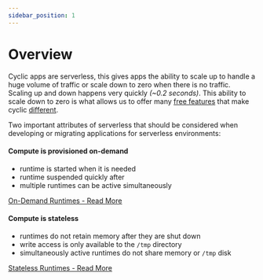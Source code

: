 ```yaml
---
sidebar_position: 1
---
```


# Overview

Cyclic apps are serverless, this gives apps the ability to scale up to handle a huge volume of traffic or scale down to zero when there is no traffic. Scaling up and down happens very quickly *(~0.2 seconds)*. This ability to scale down to zero is what allows us to offer many [free features](https://cyclic.sh/pricing) that make cyclic [different](/).

Two important attributes of serverless that should be considered when developing or migrating applications for serverless environments:

#### Compute is provisioned on-demand
- runtime is started when it is needed
- runtime suspended quickly after
- multiple runtimes can be active simultaneously
  
[On-Demand Runtimes - Read More](/serverless/on-demand)

#### Compute is stateless
- runtimes do not retain memory after they are shut down
- write access is only available to the `/tmp` directory
- simultaneously active runtimes do not share memory or `/tmp` disk
  
[Stateless Runtimes - Read More](/serverless/stateless)

